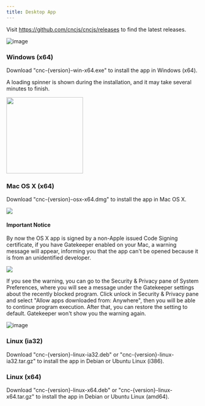 ```yaml
---
title: Desktop App
---
```


Visit https://github.com/cncjs/cncjs/releases to find the latest releases.

![image](https://cloud.githubusercontent.com/assets/447801/15508462/1941a68e-2202-11e6-9dc2-3273bb11ca15.png)

### Windows (x64)
Download "cnc-{version}-win-x64.exe" to install the app in Windows (x64).

A loading spinner is shown during the installation, and it may take several minutes to finish.

  <img src="https://raw.githubusercontent.com/cheton/cnc/master/build/install-spinner.gif" width="200" />

### Mac OS X (x64)
Download "cnc-{version}-osx-x64.dmg" to install the app in Mac OS X.

![](https://cloud.githubusercontent.com/assets/447801/15507672/1df3b0e4-21ff-11e6-83f3-904341fdcec8.png)

#### Important Notice

By now the OS X app is signed by a non-Apple issued Code Signing certificate, if you have Gatekeeper enabled on your Mac, a warning message will appear, informing you that the app can't be opened because it is from an unidentified developer.

![](https://cloud.githubusercontent.com/assets/447801/15505948/30332836-21f8-11e6-8ac4-512d559af6dc.png)

If you see the warning, you can go to the Security & Privacy pane of System Preferences, where you will see a message under the Gatekeeper settings about the recently blocked program. Click unlock in Security & Privacy pane and select "Allow apps downloaded from: Anywhere", then you will be able to continue program execution.
After that, you can restore the setting to default. Gatekeeper won't show you the warning again.

![image](https://cloud.githubusercontent.com/assets/447801/15507483/60e07a64-21fe-11e6-8433-018ba975c661.png)

### Linux (ia32)
Download "cnc-{version}-linux-ia32.deb" or "cnc-{version}-linux-ia32.tar.gz" to install the app in Debian or Ubuntu Linux (i386).

### Linux (x64)
Download "cnc-{version}-linux-x64.deb" or "cnc-{version}-linux-x64.tar.gz" to install the app in Debian or Ubuntu Linux (amd64).
